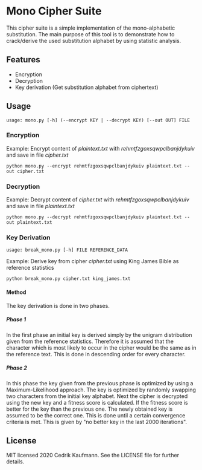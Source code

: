 # Mono Cipher Suite
This cipher suite is a simple implementation of the mono-alphabetic substitution. The main purpose of this tool is to 
demonstrate how to crack/derive the used substitution alphabet by using statistic analysis. 

## Features
- Encryption
- Decryption
- Key derivation (Get substitution alphabet from ciphertext)

## Usage
```
usage: mono.py [-h] (--encrypt KEY | --decrypt KEY) [--out OUT] FILE
```
### Encryption
Example: Encrypt content of *plaintext.txt* with *rehmtfzgoxsqwpclbanjdykuiv* and save in file *cipher.txt*
```
python mono.py --encrypt rehmtfzgoxsqwpclbanjdykuiv plaintext.txt --out cipher.txt
```

### Decryption
Example: Decrypt content of *cipher.txt* with *rehmtfzgoxsqwpclbanjdykuiv* and save in file *plaintext.txt*
```
python mono.py --decrypt rehmtfzgoxsqwpclbanjdykuiv plaintext.txt --out plaintext.txt
```

### Key Derivation
```
usage: break_mono.py [-h] FILE REFERENCE_DATA
```

Example: Derive key from cipher *cipher.txt* using King James Bible as reference statistics
```
python break_mono.py cipher.txt king_james.txt
```

#### Method
The key derivation is done in two phases. 

##### Phase 1
In the first phase an initial key is derived simply by the unigram
distribution given from the reference statistics. Therefore it is assumed that the character which is most likely to 
occur in the cipher would be the same as in the reference text. This is done in descending order for every character.

##### Phase 2
In this phase the key given from the previous phase is optimized by using a Maximum-Likelihood approach.
The key is optimized by randomly swapping two characters from the initial key alphabet. 
Next the cipher is decrypted using the new key and a fitness score is calculated. If the fitness score is
better for the key than the previous one. The newly obtained key is assumed to be the correct one.
This is done until a certain convergence criteria is met. This is given by "no better key in the last 2000 iterations".

## License
MIT licensed 2020 Cedrik Kaufmann. See the LICENSE file for further details.

